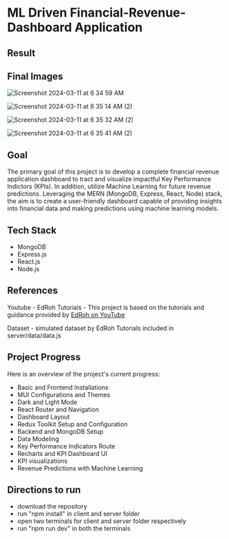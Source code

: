 # ML Driven Financial-Revenue-Dashboard Application 
## Result
## Final Images

![Screenshot 2024-03-11 at 6 34 59 AM](https://github.com/DevanshiShah9/Finance-App-Dashboard/assets/65914716/e1b4f563-ab4c-421f-8226-1ae1b1647005)

![Screenshot 2024-03-11 at 6 35 14 AM (2)](https://github.com/DevanshiShah9/Finance-App-Dashboard/assets/65914716/b947eeb4-33e9-4226-ba70-831246c20437)

![Screenshot 2024-03-11 at 6 35 32 AM (2)](https://github.com/DevanshiShah9/Finance-App-Dashboard/assets/65914716/5348b7c5-14b0-4664-bac9-17137ba9f1ba)

![Screenshot 2024-03-11 at 6 35 41 AM (2)](https://github.com/DevanshiShah9/Finance-App-Dashboard/assets/65914716/0908348b-72db-4435-8b05-8390fae893a8)

## Goal

The primary goal of this project is to develop a complete financial revenue application dashboard to tract and visualize impactful Key Performance Indictors (KPIs). In addition, utilize Machine Learning for future revenue predictions. Leveraging the MERN (MongoDB, Express, React, Node) stack, the aim is to create a user-friendly dashboard capable of providing insights into financial data and making predictions using machine learning models.

## Tech Stack

- MongoDB
- Express.js
- React.js
- Node.js

## References

Youtube - EdRoh Tutorials - This project is based on the tutorials and guidance provided by [EdRoh on YouTube](https://www.youtube.com/@EdRohDev)

Dataset - simulated dataset by EdRoh Tutorials included in server/data/data.js

## Project Progress

Here is an overview of the project's current progress:

- Basic and Frontend Installations
- MUI Configurations and Themes
- Dark and Light Mode
- React Router and Navigation
- Dashboard Layout
- Redux Toolkit Setup and Configuration
- Backend and MongoDB Setup
- Data Modeling
- Key Performance Indicators Route
- Recharts and KPI Dashboard UI
- KPI visualizations
- Revenue Predictions with Machine Learning

## Directions to run
- download the repository
- run "npm install" in client and server folder
- open two terminals for client and server folder respectively
- run "npm run dev" in both the terminals

